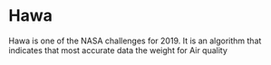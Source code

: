 # Hawa
Hawa is one of the NASA challenges for 2019. It is an algorithm that indicates that most accurate data the weight for Air quality
